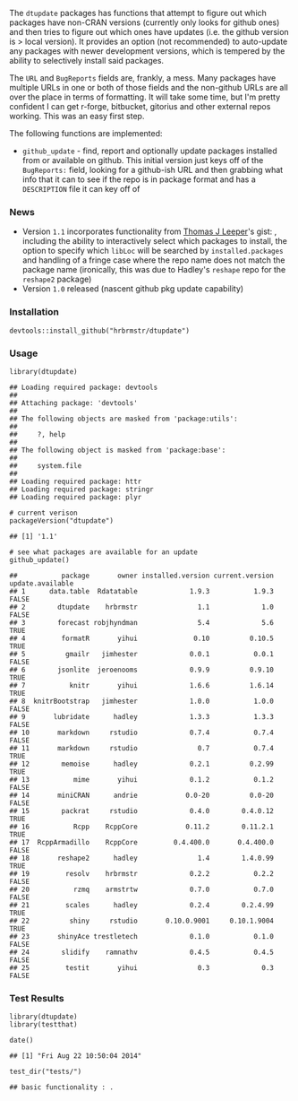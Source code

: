 The `dtupdate` packages has functions that attempt to figure out which packages have non-CRAN versions (currently only looks for github ones) and then tries to figure out which ones have updates (i.e. the github version is \> local version). It provides an option (not recommended) to auto-update any packages with newer development versions, which is tempered by the ability to selectively install said packages.

The `URL` and `BugReports` fields are, frankly, a mess. Many packages have multiple URLs in one or both of those fields and the non-github URLs are all over the place in terms of formatting. It will take some time, but I'm pretty confident I can get r-forge, bitbucket, gitorius and other external repos working. This was an easy first step.

The following functions are implemented:

-   `github_update` - find, report and optionally update packages installed from or available on github. This initial version just keys off of the `BugReports:` field, looking for a github-ish URL and then grabbing what info that it can to see if the repo is in package format and has a `DESCRIPTION` file it can key off of

### News

-   Version `1.1` incorporates functionality from [Thomas J Leeper](http://twitter.com/thosjleeper)'s gist: , including the ability to interactively select which packages to install, the option to specify which `libLoc` will be searched by `installed.packages` and handling of a fringe case where the repo name does not match the package name (ironically, this was due to Hadley's `reshape` repo for the `reshape2` package)
-   Version `1.0` released (nascent github pkg update capability)

### Installation

``` {.r}
devtools::install_github("hrbrmstr/dtupdate")
```

### Usage

``` {.r}
library(dtupdate)
```

    ## Loading required package: devtools
    ## 
    ## Attaching package: 'devtools'
    ## 
    ## The following objects are masked from 'package:utils':
    ## 
    ##     ?, help
    ## 
    ## The following object is masked from 'package:base':
    ## 
    ##     system.file
    ## 
    ## Loading required package: httr
    ## Loading required package: stringr
    ## Loading required package: plyr

``` {.r}
# current verison
packageVersion("dtupdate")
```

    ## [1] '1.1'

``` {.r}
# see what packages are available for an update
github_update()
```

    ##           package       owner installed.version current.version update.available
    ## 1      data.table  Rdatatable             1.9.3           1.9.3            FALSE
    ## 2        dtupdate    hrbrmstr               1.1             1.0            FALSE
    ## 3        forecast robjhyndman               5.4             5.6             TRUE
    ## 4         formatR       yihui              0.10          0.10.5             TRUE
    ## 5          gmailr   jimhester             0.0.1           0.0.1            FALSE
    ## 6        jsonlite  jeroenooms             0.9.9          0.9.10             TRUE
    ## 7           knitr       yihui             1.6.6          1.6.14             TRUE
    ## 8  knitrBootstrap   jimhester             1.0.0           1.0.0            FALSE
    ## 9       lubridate      hadley             1.3.3           1.3.3            FALSE
    ## 10       markdown     rstudio             0.7.4           0.7.4            FALSE
    ## 11       markdown     rstudio               0.7           0.7.4             TRUE
    ## 12        memoise      hadley             0.2.1          0.2.99             TRUE
    ## 13           mime       yihui             0.1.2           0.1.2            FALSE
    ## 14       miniCRAN      andrie            0.0-20          0.0-20            FALSE
    ## 15        packrat     rstudio             0.4.0        0.4.0.12             TRUE
    ## 16           Rcpp    RcppCore            0.11.2        0.11.2.1             TRUE
    ## 17  RcppArmadillo    RcppCore         0.4.400.0       0.4.400.0            FALSE
    ## 18       reshape2      hadley               1.4        1.4.0.99             TRUE
    ## 19         resolv    hrbrmstr             0.2.2           0.2.2            FALSE
    ## 20           rzmq    armstrtw             0.7.0           0.7.0            FALSE
    ## 21         scales      hadley             0.2.4        0.2.4.99             TRUE
    ## 22          shiny     rstudio       0.10.0.9001     0.10.1.9004             TRUE
    ## 23       shinyAce trestletech             0.1.0           0.1.0            FALSE
    ## 24        slidify    ramnathv             0.4.5           0.4.5            FALSE
    ## 25         testit       yihui               0.3             0.3            FALSE

### Test Results

``` {.r}
library(dtupdate)
library(testthat)

date()
```

    ## [1] "Fri Aug 22 10:50:04 2014"

``` {.r}
test_dir("tests/")
```

    ## basic functionality : .
